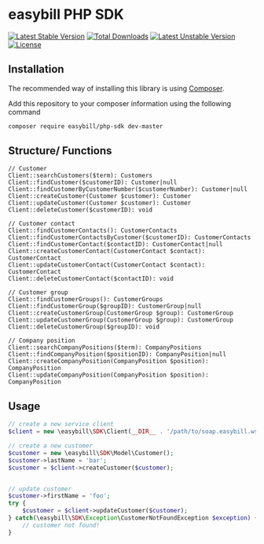 easybill PHP SDK
================

[![Latest Stable Version](https://poser.pugx.org/easybill/php-sdk/v/stable.png)](https://packagist.org/packages/easybill/php-sdk) [![Total Downloads](https://poser.pugx.org/easybill/php-sdk/downloads.png)](https://packagist.org/packages/easybill/php-sdk) [![Latest Unstable Version](https://poser.pugx.org/easybill/php-sdk/v/unstable.png)](https://packagist.org/packages/easybill/php-sdk) [![License](https://poser.pugx.org/easybill/php-sdk/license.png)](https://packagist.org/packages/easybill/php-sdk)

## Installation
The recommended way of installing this library is using [Composer](http://getcomposer.org/). 

Add this repository to your composer information using the following command

```bash
composer require easybill/php-sdk dev-master
```

## Structure/ Functions

```
// Customer
Client::searchCustomers($term): Customers
Client::findCustomer($customerID): Customer|null
Client::findCustomerByCustomerNumber($customerNumber): Customer|null
Client::createCustomer(Customer $customer): Customer
Client::updateCustomer(Customer $customer): Customer
Client::deleteCustomer($customerID): void

// Customer contact
Client::findCustomerContacts(): CustomerContacts
Client::findCustomerContactsByCustomer($customerID): CustomerContacts
Client::findCustomerContact($contactID): CustomerContact|null
Client::createCustomerContact(CustomerContact $contact): CustomerContact
Client::updateCustomerContact(CustomerContact $contact): CustomerContact
Client::deleteCustomerContact($contactID): void

// Customer group
Client::findCustomerGroups(): CustomerGroups
Client::findCustomerGroup($groupID): CustomerGroup|null
Client::createCustomerGroup(CustomerGroup $group): CustomerGroup
Client::updateCustomerGroup(CustomerGroup $group): CustomerGroup
Client::deleteCustomerGroup($groupID): void

// Company position
Client::searchCompanyPositions($term): CompanyPositions
Client::findCompanyPosition($positionID): CompanyPosition|null
Client::createCompanyPosition(CompanyPosition $position): CompanyPosition
Client::updateCompanyPosition(CompanyPosition $position): CompanyPosition

```

## Usage

```php
// create a new service client
$client = new \easybill\SDK\Client(__DIR__ . '/path/to/soap.easybill.wsdl', 'your api secret key');

// create a new customer
$customer = new \easybill\SDK\Model\Customer();
$customer->lastName = 'bar';
$customer = $client->createCustomer($customer);


// update customer
$customer->firstName = 'foo';
try {
    $customer = $client->updateCustomer($customer);
} catch(\easybill\SDK\Exception\CustomerNotFoundException $exception) {
    // customer not found!
}

```